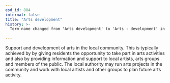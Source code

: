 ```yaml
---
esd_id: 884
internal: false
title: "Arts development"
history: >-
  Term name changed from 'Arts development' to 'Arts - development' in version 3.00. Name changed to 'Arts development' and scope notes revised in version 4.00.

---
```


Support and development of arts in the local community.  This is typically achieved by  by giving residents the opportunity to take part in arts activities and  also by providing information and support to local artists, arts groups and members of the public. The local authority may run arts projects in the community and work with local artists and other groups to plan future arts activity.

